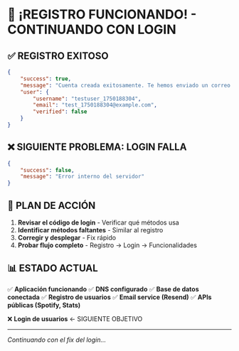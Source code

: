 # 🎉 ¡REGISTRO FUNCIONANDO! - CONTINUANDO CON LOGIN

## ✅ REGISTRO EXITOSO
```json
{
    "success": true,
    "message": "Cuenta creada exitosamente. Te hemos enviado un correo de verificación.",
    "user": {
        "username": "testuser_1750188304",
        "email": "test_1750188304@example.com",
        "verified": false
    }
}
```

## ❌ SIGUIENTE PROBLEMA: LOGIN FALLA
```json
{
    "success": false,
    "message": "Error interno del servidor"
}
```

## 🔧 PLAN DE ACCIÓN

1. **Revisar el código de login** - Verificar qué métodos usa
2. **Identificar métodos faltantes** - Similar al registro
3. **Corregir y desplegar** - Fix rápido
4. **Probar flujo completo** - Registro → Login → Funcionalidades

## 📊 ESTADO ACTUAL

✅ **Aplicación funcionando**
✅ **DNS configurado** 
✅ **Base de datos conectada**
✅ **Registro de usuarios**
✅ **Email service (Resend)**
✅ **APIs públicas (Spotify, Stats)**

❌ **Login de usuarios** ← SIGUIENTE OBJETIVO

---

*Continuando con el fix del login...*
